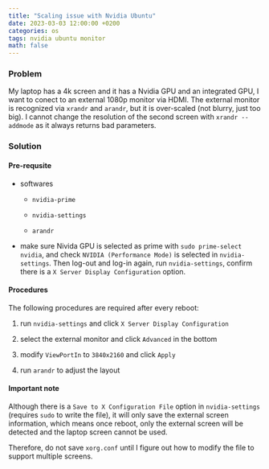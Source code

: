 ```yaml
---
title: "Scaling issue with Nvidia Ubuntu"
date: 2023-03-03 12:00:00 +0200
categories: os
tags: nvidia ubuntu monitor
math: false
---
```


### Problem

My laptop has a 4k screen and it has a Nvidia GPU and an integrated GPU, I want to conect to an external 1080p monitor via HDMI.
The external monitor is recognized via `xrandr` and `arandr`, but it is over-scaled (not blurry, just too big). I cannot change the resolution of the second screen with `xrandr --addmode` as it always returns bad parameters.

### Solution

#### Pre-requsite

- softwares

  - `nvidia-prime`

  - `nvidia-settings`

  - `arandr`

- make sure Nivida GPU is selected as prime with `sudo prime-select nvidia`, and check `NVIDIA (Performance Mode)` is selected in `nvidia-settings`.
  Then log-out and log-in again, run `nvidia-settings`, confirm there is a `X Server Display Configuration` option.

#### Procedures

The following procedures are required after every reboot:

1. run `nvidia-settings` and click `X Server Display Configuration`

2. select the external monitor and click `Advanced` in the bottom

3. modify `ViewPortIn` to `3840x2160` and click `Apply`

4. run `arandr` to adjust the layout

#### Important note

Although there is a `Save to X Configuration File` option in `nvidia-settings` (requires `sudo` to write the file), it will only save the external screen information, which means once reboot, only the external screen will be detected and the laptop screen cannot be used.

Therefore, do not save `xorg.conf` until I figure out how to modify the file to support multiple screens.
